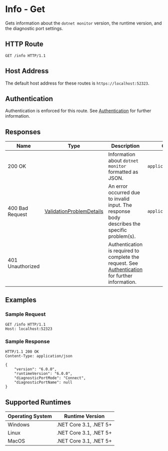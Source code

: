 # Info - Get

Gets information about the `dotnet monitor` version, the runtime version, and the diagnostic port settings.

## HTTP Route

```http
GET /info HTTP/1.1
```

## Host Address

The default host address for these routes is `https://localhost:52323`.

## Authentication

Authentication is enforced for this route. See [Authentication](./../authentication.md) for further information.

## Responses

| Name | Type | Description | Content Type |
|---|---|---|---|
| 200 OK | | Information about `dotnet monitor` formatted as JSON.  | `application/json` |
| 400 Bad Request | [ValidationProblemDetails](definitions.md#validationproblemdetails) | An error occurred due to invalid input. The response body describes the specific problem(s). | `application/problem+json` |
| 401 Unauthorized | | Authentication is required to complete the request. See [Authentication](./../authentication.md) for further information. | |

## Examples

### Sample Request

```http
GET /info HTTP/1.1
Host: localhost:52323
```

### Sample Response

```http
HTTP/1.1 200 OK
Content-Type: application/json

{
    "version": "6.0.0",
    "runtimeVersion": "6.0.0",
    "diagnosticPortMode": "Connect",
    "diagnosticPortName": null
}
```

## Supported Runtimes

| Operating System | Runtime Version |
|---|---|
| Windows | .NET Core 3.1, .NET 5+ |
| Linux | .NET Core 3.1, .NET 5+ |
| MacOS | .NET Core 3.1, .NET 5+ |

